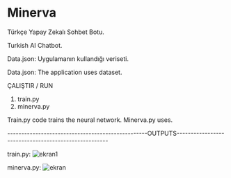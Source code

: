 # Minerva
  
  Türkçe Yapay Zekalı Sohbet Botu. 
  
  Turkish AI Chatbot.

Data.json: Uygulamanın kullandığı veriseti.

Data.json: The application uses dataset.

ÇALIŞTIR / RUN

1. train.py
2. minerva.py 

Train.py code trains the neural network.
Minerva.py uses.

--------------------------------------------------OUTPUTS-----------------------------------------------------

train.py:
![ekran1](https://user-images.githubusercontent.com/32196738/114045835-01a1e880-9891-11eb-9147-5c88634e05b0.PNG)

minerva.py:
![ekran](https://user-images.githubusercontent.com/32196738/114045999-25652e80-9891-11eb-8373-00489166dbff.PNG)




